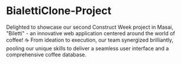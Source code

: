 # BialettiClone-Project
Delighted to showcase our second Construct Week project in Masai, "Biletti" - an innovative web application centered around the world of coffee! ☕ From ideation to execution, our team synergized brilliantly, pooling our unique skills to deliver a seamless user interface and a comprehensive coffee database.
